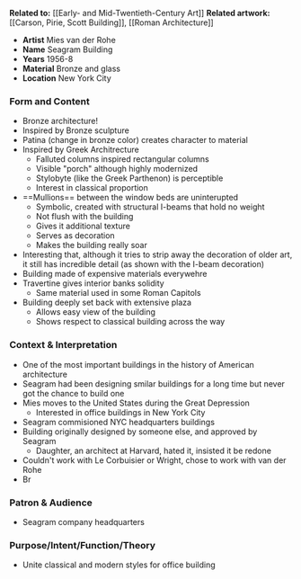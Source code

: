 **Related to:** [[Early- and Mid-Twentieth-Century Art]]
**Related artwork:** [[Carson, Pirie, Scott Building]], [[Roman Architecture]]

- **Artist** Mies van der Rohe
- **Name** Seagram Building
- **Years** 1956-8
- **Material** Bronze and glass
- **Location** New York City

### Form and Content
- Bronze architecture!
- Inspired by Bronze sculpture
- Patina (change in bronze color) creates character to material
- Inspired by Greek Architrecture
	- Falluted columns inspired rectangular columns
	- Visible "porch" although highly modernized
	- Stylobyte (like the Greek Parthenon) is perceptible
	- Interest in classical proportion
- ==Mullions== between the window beds are uninterupted
	- Symbolic, created with structural I-beams that hold no weight
	- Not flush with the building
	- Gives it additional texture
	- Serves as decoration
	- Makes the building really soar
- Interesting that, although it tries to strip away the decoration of older art, it still has incredible detail (as shown with the I-beam decoration) 
- Building made of expensive materials everywehre
- Travertine gives interior banks solidity
	- Same material used in some Roman Capitols
- Building deeply set back with extensive plaza
	- Allows easy view of the building
	- Shows respect to classical building across the way

### Context & Interpretation
- One of the  most important buildings in the history of American architecture
- Seagram had been designing smilar buildings for a long time but never got the chance to build one
- Mies moves to the United States during the Great Depression
	- Interested in office buildings in New York City
- Seagram commisioned NYC headquarters buildings
- Building originally designed by someone else, and approved by Seagram
	- Daughter, an architect at Harvard, hated it, insisted it be redone
- Couldn't work with Le Corbuisier or Wright, chose to work with van der Rohe
- Br
### Patron & Audience
- Seagram company headquarters

### Purpose/Intent/Function/Theory
- Unite classical and modern styles for office building

